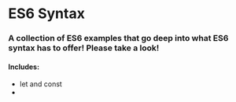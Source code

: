 # ES6 Syntax 

### A collection of ES6 examples that go deep into what ES6 syntax has to offer! Please take a look!

#### Includes: 
- let and const 
- 

